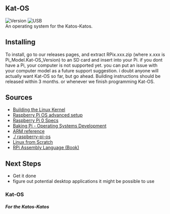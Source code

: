 ## Kat-OS
![Version][Screen04] ![USB][NoUSB]<br>
An operating system for the Katos-Katos.

## Installing
To install, go to our releases pages, and extract RPix.xxx.zip (where x.xxx is Pi_Model.Kat-OS_Version) to an SD card and insert into your Pi. if you dont have a Pi, your computer is not supported yet. you can put an issue with your computer model as a future support suggestion. i doubt anyone will actually want Kat-OS so far, but go ahead. Building instructions should be released within 3 months. or whenever we finish programming Kat-OS.

## Sources
 * [Building the Linux Kernel](https://www.raspberrypi.com/documentation/computers/linux_kernel.html#building-the-kernel-locally)
 * [Raspberry Pi OS advanced setup](https://elinux.org/RPi_Advanced_Setup)
 * [Raspberry Pi 0 Specs](https://cdn.sparkfun.com/assets/learn_tutorials/6/7/6/PiZero_1.pdf)
 * [Baking Pi - Operating Systems Development](https://www.cl.cam.ac.uk/projects/raspberrypi/tutorials/os/downloads.html)
 * [ARM reference](https://www.keil.com/support/man/docs/armasm/armasm_dom1361289850039.htm)
 * [./ raspberry-pi-os](https://s-matyukevich.github.io/raspberry-pi-os/docs/lesson01/rpi-os.html)
 * [Linux from Scratch](https://www.linuxfromscratch.org/lfs/read.html)
 * [RPi Assembly Language (Book)](https://www.brucesmith.info/rosal.html)

## Next Steps
 * Get it done
 * figure out potential desktop applications it might be possible to use

### Kat-OS
##### For the Katos-Katos

[OK01]: https://img.shields.io/badge/Version-OK01-blue
[OK02]: https://img.shields.io/badge/Version-OK02-blue
[OK03]: https://img.shields.io/badge/Version-OK03-blue
[OK04]: https://img.shields.io/badge/Version-OK04-blue
[OK05]: https://img.shields.io/badge/Version-OK05-blue
[Screen01]: https://img.shields.io/badge/Version-Screen01-blue
[Screen02]: https://img.shields.io/badge/Version-Screen02-blue
[Screen03]: https://img.shields.io/badge/Version-Screen03-blue
[Screen04]: https://img.shields.io/badge/Version-Screen04-blue
[Input01]: https://img.shields.io/badge/Version-Input01-blue
[Input02]: https://img.shields.io/badge/Version-Input02-blue

[NoUSB]: https://img.shields.io/badge/USB-No-brightgreen
[USB]: https://img.shields.io/badge/USB-Yes-brightgreen
